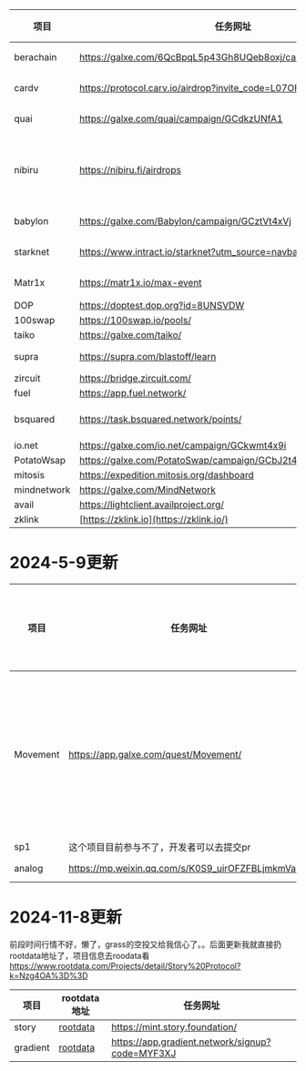 



| 项目        | 任务网址                                                     | 官方推特或者其余相关地址 | 融资情况 | 评价                |
|-------------|--------------------------------------------------------------|------------------------|----------|---------------------|
| berachain   | https://galxe.com/6QcBpqL5p43Gh8UQeb8oxj/campaign/GCohYt4gsX   | https://twitter.com/berachain | 千万级别 |                     |
| cardv       | https://protocol.carv.io/airdrop?invite_code=L07OFF           | https://twitter.com/carv_official | 百万级别 |                     |
| quai        | https://galxe.com/quai/campaign/GCdkzUNfA1                    | https://twitter.com/QuaiNetwork | 百万级别 |                     |
| nibiru      | https://nibiru.fi/airdrops                                    | https://twitter.com/NibiruChain | 百万级别 | 已发币，垃圾中的极品    |
| babylon     | https://galxe.com/Babylon/campaign/GCztVt4xVj                 | https://twitter.com/babylon_chain | 百万级别 |                     |
| starknet    | https://www.intract.io/starknet?utm_source=navbar              | https://twitter.com/Starknet | 亿美元   |                     |
| Matr1x      | https://matr1x.io/max-event                                  | https://twitter.com/Matr1xOfficial | 不清楚   |                     |
| DOP         | https://doptest.dop.org?id=8UNSVDW                           | https://twitter.com/dop_org |          |                     |
| 100swap     | https://100swap.io/pools/                                    | https://testnet.inbrc.org/ |          |                     |
| taiko       | https://galxe.com/taiko/                                     | https://twitter.com/taikoxyz |          |                     |
| supra       | https://supra.com/blastoff/learn                             |                          | 2000万刀 |                     |
| zircuit     | https://bridge.zircuit.com/                                  |                          |          |                     |
| fuel        | https://app.fuel.network/                                    |                          |          |                     |
| bsquared    | https://task.bsquared.network/points/                         | https://medium.com/@shoebill.finance/shoebill-b%C2%B2-bsquared-odyssey-guide-5557518e3faf
| io.net      | https://galxe.com/io.net/campaign/GCkwmt4x9i                 |                          |          |                     |
| PotatoWsap  | https://galxe.com/PotatoSwap/campaign/GCbJ2t4fqP             |                          |          |                     |
| mitosis     | https://expedition.mitosis.org/dashboard                     |                          |          |                     |
| mindnetwork | https://galxe.com/MindNetwork                                |                          |          |                     |
|   avail     |https://lightclient.availproject.org/                       |https://twitter.com/AvailProject|
|   zklink      |[https://zklink.io](https://zklink.io/)   |



# 2024-5-9更新


| 项目        | 任务网址                                                     | 官方推特或者其余相关地址 | 融资情况 | 评价                |
|-------------|--------------------------------------------------------------|------------------------|----------|---------------------|
|Movement |https://app.galxe.com/quest/Movement/|4500万美元|这个项目建议长期交互追踪|
|sp1|这个项目目前参与不了，开发者可以去提交pr|
|analog |https://mp.weixin.qq.com/s/K0S9_uirOFZFBLjmkmVabw|1.6M $


# 2024-11-8更新

前段时间行情不好，懒了，grass的空投又给我信心了。。后面更新我就直接扔rootdata地址了，项目信息去roodata看
https://www.rootdata.com/Projects/detail/Story%20Protocol?k=Nzg4OA%3D%3D

| 项目   |   rootdata地址        | 任务网址   
|-------------|--------------------------------------------------------------|------------------------|
| story   |   [rootdata](https://www.rootdata.com/Projects/detail/Story%20Protocol?k=Nzg4OA%3D%3D)      |   https://mint.story.foundation/
|gradient|[rootdata](https://www.rootdata.com/Projects/detail/Gradient%20Protocol?k=MTIxOTY%3D)|https://app.gradient.network/signup?code=MYF3XJ | 


